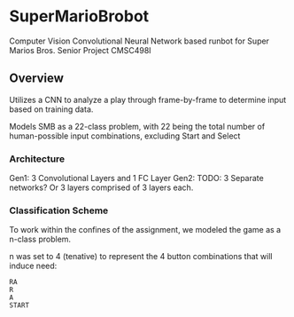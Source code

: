 # SuperMarioBrobot
Computer Vision Convolutional Neural Network based runbot for Super Marios Bros. 
Senior Project CMSC498I

## Overview
Utilizes a CNN to analyze a play through frame-by-frame to determine input based on training data.

Models SMB as a 22-class problem, with 22 being the total number of human-possible input combinations, excluding Start and Select

### Architecture
Gen1: 3 Convolutional Layers and 1 FC Layer
Gen2: TODO: 3 Separate networks? Or 3 layers comprised of 3 layers each.

### Classification Scheme
To work within the confines of the assignment, we modeled the game as a n-class problem.

n was set to 4 (tenative) to represent the 4 button combinations that will induce need:
```
RA
R
A
START
```
